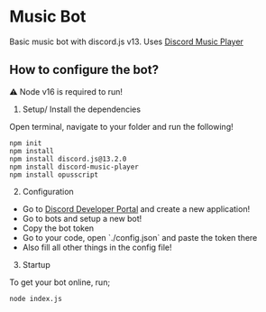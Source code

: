 # Music Bot

Basic music bot with discord.js v13. Uses <a href="https://discord-music-player.js.org/">Discord Music Player</a>

## How to configure the bot?

⚠ Node v16 is required to run!

1. Setup/ Install the dependencies 

Open terminal, navigate to your folder and run the following!
```
npm init
npm install
npm install discord.js@13.2.0
npm install discord-music-player
npm install opusscript
```

2. Configuration

<ul>
    <li>Go to <a href="https://discord.com/developers/applications">Discord Developer Portal</a> and create a new application!</li>
    <li>Go to bots and setup a new bot!</li>
    <li>Copy the bot token</li>
    <li>Go to your code, open `./config.json` and paste the token there</li>
    <li>Also fill all other things in the config file!</li>
</ul>

3. Startup

To get your bot online, run;
```
node index.js
```
